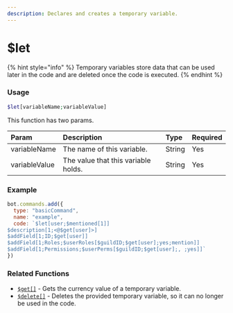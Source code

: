 ```yaml
---
description: Declares and creates a temporary variable.
---
```


# $let
{% hint style="info" %}
Temporary variables store data that can be used later in the code and are deleted once the code is executed.
{% endhint %}

### Usage
```php
$let[variableName;variableValue]
```
This function has two params.

| Param | Description | Type | Required |
| :--- | :--- | :--- | :--- |
| variableName | The name of this variable. | String | Yes |
| variableValue | The value that this variable holds. | String | Yes |

### Example
```javascript
bot.commands.add({
  type: "basicCommand",
  name: "example",
  code: `$let[user;$mentioned[1]]
$description[1;<@$get[user]>]
$addField[1;ID;$get[user]]
$addField[1;Roles;$userRoles[$guildID;$get[user];yes;mention]]
$addField[1;Permissions;$userPerms[$guildID;$get[user];, ;yes]]`
})
```

### Related Functions
- [`$get[]`](functions/get.md) - Gets the currency value of a temporary variable.
- [`$delete[]`](functions/delete/md) - Deletes the provided temporary variable, so it can no longer be used in the code.